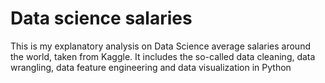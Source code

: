 # Data science salaries
This is my explanatory analysis on Data Science average salaries around the world, taken from Kaggle. It includes the so-called data cleaning, data wrangling, data feature engineering and data visualization in Python
